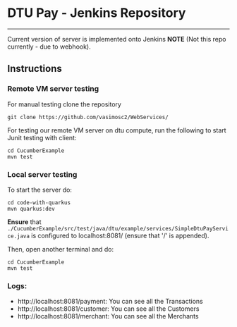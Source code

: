 # DTU Pay - Jenkins Repository
---

Current version of server is implemented onto Jenkins **NOTE** (Not this repo currently - due to webhook).

## Instructions

### Remote VM server testing

For manual testing clone the repository

```
git clone https://github.com/vasimosc2/WebServices/
```

For testing our remote VM server on dtu compute, run the following to start Junit testing with client:

```
cd CucumberExample
mvn test
```

### Local server testing

To start the server do:
```
cd code-with-quarkus
mvn quarkus:dev
```

**Ensure** that ```./CucumberExample/src/test/java/dtu/example/services/SimpleDtuPayService.java``` is configured to localhost:8081/ (ensure that '/' is appended).

Then, open another terminal and do:
```
cd CucumberExample
mvn test
```

### Logs:
- http://localhost:8081/payment: You can see all the Transactions
- http://localhost:8081/customer: You can see all the Customers
- http://localhost:8081/merchant: You can see all the Merchants
